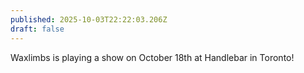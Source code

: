 ```yaml
---
published: 2025-10-03T22:22:03.206Z
draft: false
---
```

Waxlimbs is playing a show on October 18th at Handlebar in Toronto!